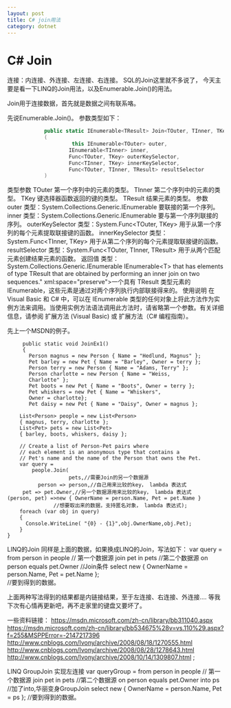 ```yaml
---
layout: post
title: C# join用法
category: dotnet
---
```


# C# Join
 连接：内连接、外连接、左连接、右连接。
SQL的Join这里就不多说了，
今天主要是看一下LINQ的Join用法，以及Enumerable.Join()的用法。

Join用于连接数据，首先就是数据之间有联系咯。

先说Enumerable.Join()。
参数类型如下：

```C#
			public static IEnumerable<TResult> Join<TOuter, TInner, TKey, TResult>
			(      
			         this IEnumerable<TOuter> outer,
			        IEnumerable<TInner> inner,
			        Func<TOuter, TKey> outerKeySelector,
			        Func<TInner, TKey> innerKeySelector,
			        Func<TOuter, TInner, TResult> resultSelector
			) 
```

类型参数
TOuter
第一个序列中的元素的类型。
TInner
第二个序列中的元素的类型。
TKey
键选择器函数返回的键的类型。
TResult
结果元素的类型。
参数
outer
类型：System.Collections.Generic.IEnumerable<TOuter>
要联接的第一个序列。
inner
类型：System.Collections.Generic.IEnumerable<TInner>
要与第一个序列联接的序列。
outerKeySelector
类型：System.Func<TOuter, TKey>
用于从第一个序列的每个元素提取联接键的函数。
innerKeySelector
类型：System.Func<TInner, TKey>
用于从第二个序列的每个元素提取联接键的函数。
resultSelector
类型：System.Func<TOuter, TInner, TResult>
用于从两个匹配元素创建结果元素的函数。
返回值
类型：System.Collections.Generic.IEnumerable<TResult>
IEnumerable&lt;T&gt; that has elements of type TResult that are obtained by performing an inner join on two sequences." xml:space="preserve">一个具有 TResult 类型元素的 IEnumerable<T>，这些元素是通过对两个序列执行内部联接得来的。
使用说明
在 Visual Basic 和 C# 中，可以在 IEnumerable<TOuter> 类型的任何对象上将此方法作为实例方法来调用。当使用实例方法语法调用此方法时，请省略第一个参数。有关详细信息，请参阅 扩展方法 (Visual Basic) 或 扩展方法（C# 编程指南）。
 
先上一个MSDN的例子。
       
         public static void JoinEx1()         
         {
	       Person magnus = new Person { Name = "Hedlund, Magnus" };
	       Pet barley = new Pet { Name = "Barley", Owner = terry };
	       Person terry = new Person { Name = "Adams, Terry" };
	       Person charlotte = new Person { Name = "Weiss, 
	       Charlotte" };
	       Pet boots = new Pet { Name = "Boots", Owner = terry };
	       Pet whiskers = new Pet { Name = "Whiskers", 
	       Owner = charlotte};
	       Pet daisy = new Pet { Name = "Daisy", Owner = magnus };

        List<Person> people = new List<Person> 
        { magnus, terry, charlotte };
        List<Pet> pets = new List<Pet> 
        { barley, boots, whiskers, daisy };

        // Create a list of Person-Pet pairs where 
        // each element is an anonymous type that contains a
        // Pet's name and the name of the Person that owns the Pet.
        var query =
            people.Join(
                        pets,//需要Join的另一个数据源
              person => person,//自己用来比较的key， lambda 表达式
         pet => pet.Owner,//另一个数据源用来比较的key， lambda 表达式
    (person, pet) =>new { OwnerName = person.Name, Pet = pet.Name } 
                   //想要取出来的数据，支持匿名对象， lambda 表达式);
        foreach (var obj in query)
        {
          Console.WriteLine( "{0} - {1}",obj.OwnerName,obj.Pet);
        }
    }

 LINQ的Join
同样是上面的数据，如果换成LINQ的Join，写法如下：
            var query = from person in people // 第一个数据源
                      join pet in pets            //第二个数据源
                      on person equals pet.Owner  //Join条件
                      select  new { OwnerName = person.Name, Pet = pet.Name };  
                      //要到得到的数据。


上面两种写法得到的结果都是内链接结果，至于左连接、右连接、外连接....
等我下次有心情再更新吧，再不走家里的键盘又要坏了。 

一些资料链接：
https://msdn.microsoft.com/zh-cn/library/bb311040.aspx
https://msdn.microsoft.com/zh-cn/library/bb534675%28v=vs.110%29.aspx?f=255&MSPPError=-2147217396
http://www.cnblogs.com/Ivony/archive/2008/08/18/1270555.html
http://www.cnblogs.com/Ivony/archive/2008/08/28/1278643.html
http://www.cnblogs.com/Ivony/archive/2008/10/14/1309807.html ; 


LINQ GroupJoin 实现左连接
var queryGroup = from person in people // 第一个数据源
                                join pet in pets //第二个数据源
                                on person equals pet.Owner into ps //加了into,华丽变身GroupJoin
                                select new { OwnerName = person.Name, Pet = ps }; //要到得到的数据。 